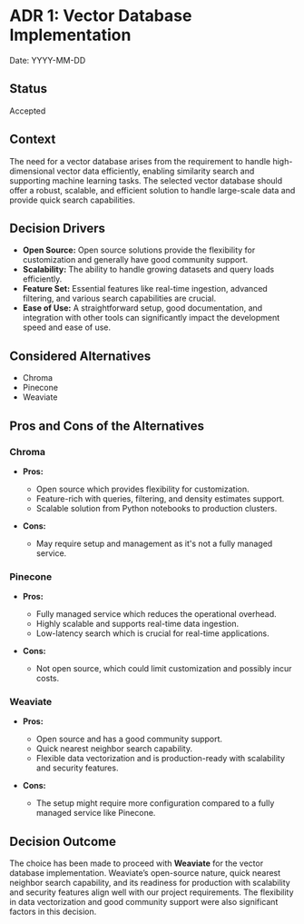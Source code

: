 # ADR 1: Vector Database Implementation

Date: YYYY-MM-DD

## Status

Accepted

## Context

The need for a vector database arises from the requirement to handle high-dimensional vector data efficiently, enabling similarity search and supporting machine learning tasks. The selected vector database should offer a robust, scalable, and efficient solution to handle large-scale data and provide quick search capabilities.

## Decision Drivers

- **Open Source:** Open source solutions provide the flexibility for customization and generally have good community support.
- **Scalability:** The ability to handle growing datasets and query loads efficiently.
- **Feature Set:** Essential features like real-time ingestion, advanced filtering, and various search capabilities are crucial.
- **Ease of Use:** A straightforward setup, good documentation, and integration with other tools can significantly impact the development speed and ease of use.

## Considered Alternatives

- Chroma
- Pinecone
- Weaviate

## Pros and Cons of the Alternatives

### Chroma

- **Pros:**
  - Open source which provides flexibility for customization.
  - Feature-rich with queries, filtering, and density estimates support.
  - Scalable solution from Python notebooks to production clusters.

- **Cons:**
  - May require setup and management as it's not a fully managed service.

### Pinecone

- **Pros:**
  - Fully managed service which reduces the operational overhead.
  - Highly scalable and supports real-time data ingestion.
  - Low-latency search which is crucial for real-time applications.

- **Cons:**
  - Not open source, which could limit customization and possibly incur costs.

### Weaviate

- **Pros:**
  - Open source and has a good community support.
  - Quick nearest neighbor search capability.
  - Flexible data vectorization and is production-ready with scalability and security features.

- **Cons:**
  - The setup might require more configuration compared to a fully managed service like Pinecone.

## Decision Outcome

The choice has been made to proceed with **Weaviate** for the vector database implementation. Weaviate’s open-source nature, quick nearest neighbor search capability, and its readiness for production with scalability and security features align well with our project requirements. The flexibility in data vectorization and good community support were also significant factors in this decision.
